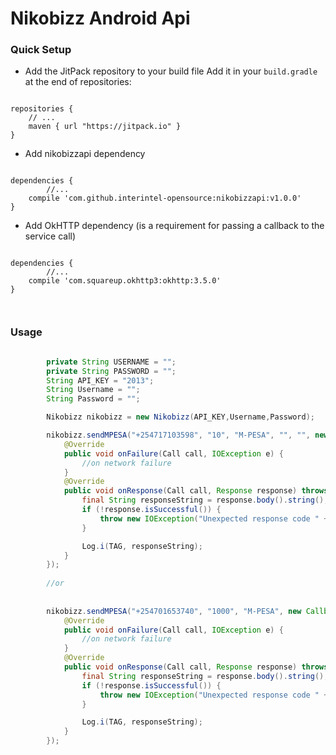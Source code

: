 # Nikobizz Android Api


### Quick Setup


- Add the JitPack repository to your build file 
Add it in your `build.gradle` at the end of repositories:
```

repositories {
    // ...
    maven { url "https://jitpack.io" }
}

```
        
- Add nikobizzapi dependency
```

dependencies {
        //...
    compile 'com.github.interintel-opensource:nikobizzapi:v1.0.0'
}
```
- Add OkHTTP dependency (is a requirement for passing a callback to the service call)
```

dependencies {
        //...
    compile 'com.squareup.okhttp3:okhttp:3.5.0'
}

 

```


### Usage

```java

        private String USERNAME = "";
        private String PASSWORD = "";
        String API_KEY = "2013";
        String Username = "";
        String Password = "";

        Nikobizz nikobizz = new Nikobizz(API_KEY,Username,Password);

        nikobizz.sendMPESA("+254717103598", "10", "M-PESA", "", "", new Callback() {
            @Override
            public void onFailure(Call call, IOException e) {
                //on network failure
            }
            @Override
            public void onResponse(Call call, Response response) throws IOException {
                final String responseString = response.body().string();
                if (!response.isSuccessful()) {
                    throw new IOException("Unexpected response code " + response);
                }

                Log.i(TAG, responseString);
            }
        });
        
        //or
        
        
        nikobizz.sendMPESA("+254701653740", "1000", "M-PESA", new Callback() {
            @Override
            public void onFailure(Call call, IOException e) {
                //on network failure
            }
            @Override
            public void onResponse(Call call, Response response) throws IOException {
                final String responseString = response.body().string();
                if (!response.isSuccessful()) {
                    throw new IOException("Unexpected response code " + response);
                }

                Log.i(TAG, responseString);
            }
        });



```
